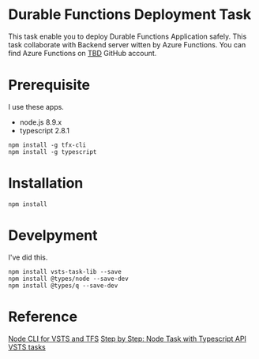 # Durable Functions Deployment Task

This task enable you to deploy Durable Functions Application safely. 
This task collaborate with Backend server witten by Azure Functions. 
You can find Azure Functions on [TBD]() GitHub account.

# Prerequisite

I use these apps.

* node.js 8.9.x
* typescript 2.8.1

```
npm install -g tfx-cli
npm install -g typescript
```

# Installation 

```
npm install
```

# Develpyment 

I've did this. 

```
npm install vsts-task-lib --save
npm install @types/node --save-dev
npm install @types/q --save-dev
```

# Reference

[Node CLI for VSTS and TFS](https://github.com/Microsoft/tfs-cli)
[Step by Step: Node Task with Typescript API](https://github.com/Microsoft/vsts-task-lib/blob/master/node/docs/stepbystep.md)
[VSTS tasks](https://github.com/Microsoft/vsts-tasks)



